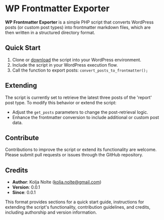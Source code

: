 # WP Frontmatter Exporter

**WP Frontmatter Exporter** is a simple PHP script that converts WordPress posts (or custom post types) into frontmatter markdown files, which are then written in a structured directory format.

## Quick Start

1. Clone or [download](https://codeload.github.com/thaikolja/wp-frontmatter-exporter/zip/refs/heads/main) the script into your WordPress environment.
2. Include the script in your WordPress execution flow.
3. Call the function to export posts:
   `convert_posts_to_frontmatter();`

## Extending

The script is currently set to retrieve the latest three posts of the 'report' post type. To modify this behavior or extend the script:
- Adjust the `get_posts` parameters to change the post-retrieval logic.
- Enhance the frontmatter conversion to include additional or custom post data.

## Contribute

Contributions to improve the script or extend its functionality are welcome. Please submit pull requests or issues through the GitHub repository.

## Credits
- **Author**: Kolja Nolte (kolja.nolte@gmail.com)
- **Version**: 0.0.1
- **Since**: 0.0.1

This format provides sections for a quick start guide, instructions for extending the script's functionality, contribution guidelines, and credits, including authorship and version information.
